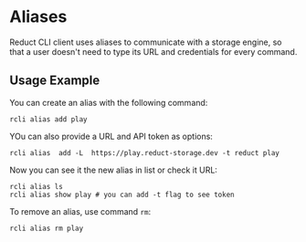 # Aliases

Reduct CLI client uses aliases to communicate with a storage engine, so that a user doesn't need to type its URL and
credentials for every command.

## Usage Example

You can create an alias with the following command:

```shell
rcli alias add play
```

YOu can also provide a URL and API token as options:

```shell
rcli alias  add -L  https://play.reduct-storage.dev -t reduct play
```

Now you can see it the new alias in list or check it URL:

```shell
rcli alias ls
rcli alias show play # you can add -t flag to see token
```

To remove an alias, use command `rm`:

```shell
rcli alias rm play
```
